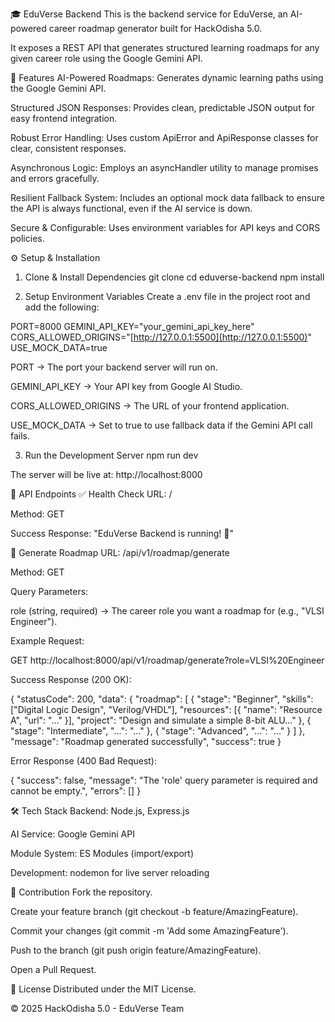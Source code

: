 🎓 EduVerse Backend
This is the backend service for EduVerse, an AI-powered career roadmap generator built for HackOdisha 5.0.

It exposes a REST API that generates structured learning roadmaps for any given career role using the Google Gemini API.

🚀 Features
AI-Powered Roadmaps: Generates dynamic learning paths using the Google Gemini API.

Structured JSON Responses: Provides clean, predictable JSON output for easy frontend integration.

Robust Error Handling: Uses custom ApiError and ApiResponse classes for clear, consistent responses.

Asynchronous Logic: Employs an asyncHandler utility to manage promises and errors gracefully.

Resilient Fallback System: Includes an optional mock data fallback to ensure the API is always functional, even if the AI service is down.

Secure & Configurable: Uses environment variables for API keys and CORS policies.

⚙️ Setup & Installation
1. Clone & Install Dependencies
git clone <your-repository-link>
cd eduverse-backend
npm install

2. Setup Environment Variables
Create a .env file in the project root and add the following:

PORT=8000
GEMINI_API_KEY="your_gemini_api_key_here"
CORS_ALLOWED_ORIGINS="[http://127.0.0.1:5500](http://127.0.0.1:5500)"
USE_MOCK_DATA=true

PORT → The port your backend server will run on.

GEMINI_API_KEY → Your API key from Google AI Studio.

CORS_ALLOWED_ORIGINS → The URL of your frontend application.

USE_MOCK_DATA → Set to true to use fallback data if the Gemini API call fails.

3. Run the Development Server
npm run dev

The server will be live at: http://localhost:8000

📡 API Endpoints
✅ Health Check
URL: /

Method: GET

Success Response: "EduVerse Backend is running! 🚀"

📘 Generate Roadmap
URL: /api/v1/roadmap/generate

Method: GET

Query Parameters:

role (string, required) → The career role you want a roadmap for (e.g., "VLSI Engineer").

Example Request:

GET http://localhost:8000/api/v1/roadmap/generate?role=VLSI%20Engineer

Success Response (200 OK):

{
  "statusCode": 200,
  "data": {
    "roadmap": [
      {
        "stage": "Beginner",
        "skills": ["Digital Logic Design", "Verilog/VHDL"],
        "resources": [{ "name": "Resource A", "url": "..." }],
        "project": "Design and simulate a simple 8-bit ALU..."
      },
      { "stage": "Intermediate", "...": "..." },
      { "stage": "Advanced", "...": "..." }
    ]
  },
  "message": "Roadmap generated successfully",
  "success": true
}

Error Response (400 Bad Request):

{
  "success": false,
  "message": "The 'role' query parameter is required and cannot be empty.",
  "errors": []
}

🛠️ Tech Stack
Backend: Node.js, Express.js

AI Service: Google Gemini API

Module System: ES Modules (import/export)

Development: nodemon for live server reloading

🤝 Contribution
Fork the repository.

Create your feature branch (git checkout -b feature/AmazingFeature).

Commit your changes (git commit -m 'Add some AmazingFeature').

Push to the branch (git push origin feature/AmazingFeature).

Open a Pull Request.

📜 License
Distributed under the MIT License.

© 2025 HackOdisha 5.0 - EduVerse Team